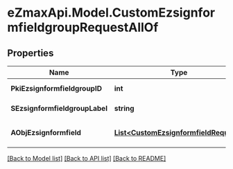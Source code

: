 
# eZmaxApi.Model.CustomEzsignformfieldgroupRequestAllOf

## Properties

Name | Type | Description | Notes
------------ | ------------- | ------------- | -------------
**PkiEzsignformfieldgroupID** | **int** | The unique ID of the Ezsignformfieldgroup | [optional] 
**SEzsignformfieldgroupLabel** | **string** | The Label for the Ezsignformfieldgroup | [optional] 
**AObjEzsignformfield** | [**List&lt;CustomEzsignformfieldRequest&gt;**](CustomEzsignformfieldRequest.md) | An array containing all the values to fill the Ezsignform. | 

[[Back to Model list]](../README.md#documentation-for-models)
[[Back to API list]](../README.md#documentation-for-api-endpoints)
[[Back to README]](../README.md)

